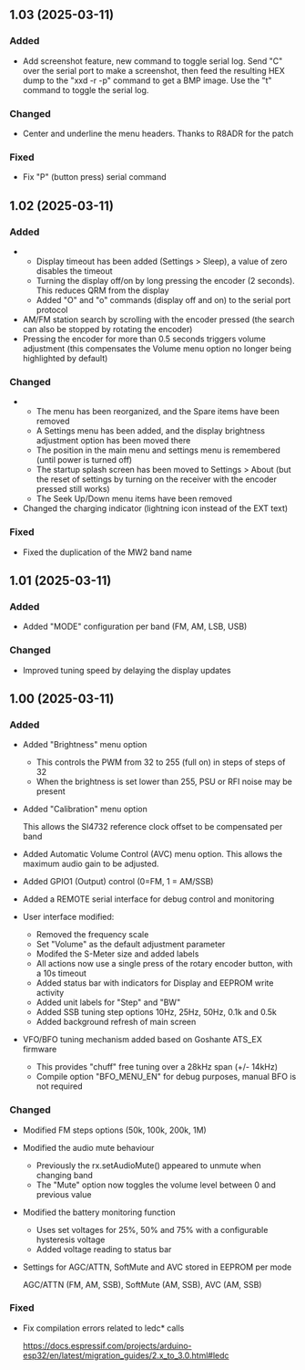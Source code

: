 ## 1.03 (2025-03-11)


### Added

- Add screenshot feature, new command to toggle serial log. Send "C" over the serial port to make a screenshot, then feed the resulting HEX dump to the "xxd -r -p" command to get a BMP image. Use the "t" command to toggle the serial log. 


### Changed

- Center and underline the menu headers. Thanks to R8ADR for the patch 


### Fixed

- Fix "P" (button press) serial command 

## 1.02 (2025-03-11)


### Added

- * Display timeout has been added (Settings > Sleep), a value of zero disables the timeout
  * Turning the display off/on by long pressing the encoder (2 seconds). This reduces QRM from the display
  * Added "O" and "o" commands (display off and on) to the serial port protocol 
- AM/FM station search by scrolling with the encoder pressed (the search can also be stopped by rotating the encoder) 
- Pressing the encoder for more than 0.5 seconds triggers volume adjustment (this compensates the Volume menu option no longer being highlighted by default) 


### Changed

- * The menu has been reorganized, and the Spare items have been removed
  * A Settings menu has been added, and the display brightness adjustment option has been moved there
  * The position in the main menu and settings menu is remembered (until power is turned off)
  * The startup splash screen has been moved to Settings > About (but the reset of settings by turning on the receiver with the encoder pressed still works)
  * The Seek Up/Down menu items have been removed 
- Changed the charging indicator (lightning icon instead of the EXT text) 


### Fixed

- Fixed the duplication of the MW2 band name 

## 1.01 (2025-03-11)


### Added

- Added "MODE" configuration per band (FM, AM, LSB, USB) 


### Changed

- Improved tuning speed by delaying the display updates 

## 1.00 (2025-03-11)


### Added

- Added "Brightness" menu option

  * This controls the PWM from 32 to 255 (full on) in steps of steps of 32
  * When the brightness is set lower than 255, PSU or RFI noise may be present 
- Added "Calibration" menu option

  This allows the SI4732 reference clock offset to be compensated per band 
- Added Automatic Volume Control (AVC) menu option. This allows the maximum audio gain to be adjusted. 
- Added GPIO1 (Output) control (0=FM, 1 = AM/SSB) 
- Added a REMOTE serial interface for debug control and monitoring 
- User interface modified:

  * Removed the frequency scale
  * Set "Volume" as the default adjustment parameter
  * Modifed the S-Meter size and added labels
  * All actions now use a single press of the rotary encoder button, with a 10s timeout
  * Added status bar with indicators for Display and EEPROM write activity
  * Added unit labels for "Step" and "BW"
  * Added SSB tuning step options 10Hz, 25Hz, 50Hz, 0.1k and 0.5k
  * Added background refresh of main screen 
- VFO/BFO tuning mechanism added based on Goshante ATS_EX firmware

  * This provides "chuff" free tuning over a 28kHz span (+/- 14kHz)
  * Compile option "BFO_MENU_EN" for debug purposes, manual BFO is not required 


### Changed

- Modified FM steps options (50k, 100k, 200k, 1M) 
- Modified the audio mute behaviour

  * Previously the rx.setAudioMute() appeared to unmute when changing band
  * The "Mute" option now toggles the volume level between 0 and previous value 
- Modified the battery monitoring function

  * Uses set voltages for 25%, 50% and 75% with a configurable hysteresis voltage
  * Added voltage reading to status bar 
- Settings for AGC/ATTN, SoftMute and AVC stored in EEPROM per mode

  AGC/ATTN (FM, AM, SSB), SoftMute (AM, SSB), AVC (AM, SSB) 


### Fixed

- Fix compilation errors related to ledc* calls

  https://docs.espressif.com/projects/arduino-esp32/en/latest/migration_guides/2.x_to_3.0.html#ledc
